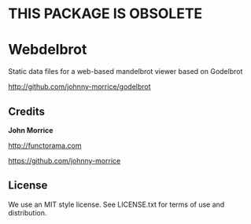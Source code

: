 # THIS PACKAGE IS OBSOLETE

# Webdelbrot

Static data files for a web-based mandelbrot viewer based on Godelbrot

http://github.com/johnny-morrice/godelbrot

## Credits

**John Morrice**

http://functorama.com

https://github.com/johnny-morrice

## License

We use an MIT style license.  See LICENSE.txt for terms of use and distribution.
